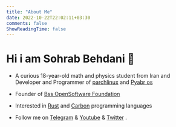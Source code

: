 ```yaml
---
title: "About Me"
date: 2022-10-22T22:02:11+03:30
comments: false
ShowReadingTime: false
---
```


# Hi i am Sohrab Behdani 👋

- A curious 18-year-old math and physics student from Iran and Developer and Programmer of [parchlinux](https://parchlinux.ir) and [Pyabr os](https://pyabr.ir)

- Founder of [Bss OpenSoftware Foundation](https://bssfoundation.github.io)

- Interested in [Rust](https://www.rust-lang.org/) and [Carbon](https://github.com/carbon-language/carbon-lang) programming languages

- Follow me on [Telegram](https://t.me/sbstuff) & [Youtube](https://youtube.com/@sohrabbehdani) & [Twitter](https://twitter.com/sohrabbehdani1) .
